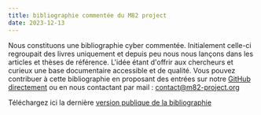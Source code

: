 ```yaml
---
title: bibliographie commentée du M82 project
date: 2023-12-13
---
```


Nous constituons une bibliographie cyber commentée. Initialement celle-ci regroupait des livres uniquement et depuis peu nous nous lançons dans les articles et thèses de référence. L'idée étant d'offrir aux chercheurs et curieux une base documentaire accessible et de qualité.
Vous pouvez contribuer à cette bibliographie en proposant des entrées sur notre [GitHub directement](https://github.com/M82-project/Bibliography)
ou en nous contactant par mail : contact@m82-project.org

Téléchargez ici la dernière [version publique de la bibliographie](XXXX)

